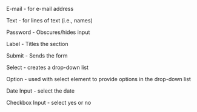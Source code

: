 E-mail - for e-mail address

Text - for lines of text (i.e., names)

Password - Obscures/hides input

Label - Titles the section

Submit - Sends the form

Select - creates a drop-down list

Option - used with select element to provide options in the drop-down list

Date Input - select the date

Checkbox Input - select yes or no